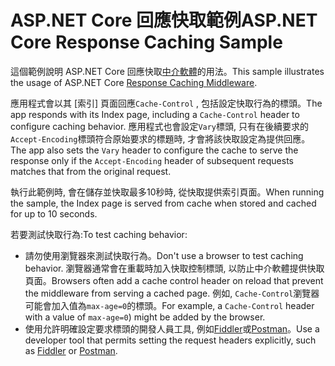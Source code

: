 # <a name="aspnet-core-response-caching-sample"></a><span data-ttu-id="ded50-101">ASP.NET Core 回應快取範例</span><span class="sxs-lookup"><span data-stu-id="ded50-101">ASP.NET Core Response Caching Sample</span></span>

<span data-ttu-id="ded50-102">這個範例說明 ASP.NET Core 回應快取[中介軟體](https://docs.microsoft.com/aspnet/core/performance/caching/middleware)的用法。</span><span class="sxs-lookup"><span data-stu-id="ded50-102">This sample illustrates the usage of ASP.NET Core [Response Caching Middleware](https://docs.microsoft.com/aspnet/core/performance/caching/middleware).</span></span>

<span data-ttu-id="ded50-103">應用程式會以其 [索引] 頁面回應`Cache-Control` , 包括設定快取行為的標頭。</span><span class="sxs-lookup"><span data-stu-id="ded50-103">The app responds with its Index page, including a `Cache-Control` header to configure caching behavior.</span></span> <span data-ttu-id="ded50-104">應用程式也會設定`Vary`標頭, 只有在後續要求的`Accept-Encoding`標頭符合原始要求的標題時, 才會將該快取設定為提供回應。</span><span class="sxs-lookup"><span data-stu-id="ded50-104">The app also sets the `Vary` header to configure the cache to serve the response only if the `Accept-Encoding` header of subsequent requests matches that from the original request.</span></span>

<span data-ttu-id="ded50-105">執行此範例時, 會在儲存並快取最多10秒時, 從快取提供索引頁面。</span><span class="sxs-lookup"><span data-stu-id="ded50-105">When running the sample, the Index page is served from cache when stored and cached for up to 10 seconds.</span></span>

<span data-ttu-id="ded50-106">若要測試快取行為:</span><span class="sxs-lookup"><span data-stu-id="ded50-106">To test caching behavior:</span></span>

* <span data-ttu-id="ded50-107">請勿使用瀏覽器來測試快取行為。</span><span class="sxs-lookup"><span data-stu-id="ded50-107">Don't use a browser to test caching behavior.</span></span> <span data-ttu-id="ded50-108">瀏覽器通常會在重載時加入快取控制標頭, 以防止中介軟體提供快取頁面。</span><span class="sxs-lookup"><span data-stu-id="ded50-108">Browsers often add a cache control header on reload that prevent the middleware from serving a cached page.</span></span> <span data-ttu-id="ded50-109">例如, `Cache-Control`瀏覽器可能會加入值為`max-age=0`的標頭。</span><span class="sxs-lookup"><span data-stu-id="ded50-109">For example, a `Cache-Control` header with a value of `max-age=0`) might be added by the browser.</span></span>
* <span data-ttu-id="ded50-110">使用允許明確設定要求標頭的開發人員工具, 例如<a href="https://www.telerik.com/fiddler">Fiddler</a>或<a href="https://www.getpostman.com/">Postman</a>。</span><span class="sxs-lookup"><span data-stu-id="ded50-110">Use a developer tool that permits setting the request headers explicitly, such as <a href="https://www.telerik.com/fiddler">Fiddler</a> or <a href="https://www.getpostman.com/">Postman</a>.</span></span>
